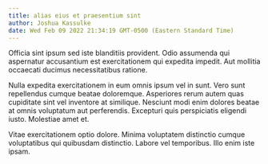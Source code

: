 ```yaml
---
title: alias eius et praesentium sint
author: Joshua Kassulke
date: Wed Feb 09 2022 21:34:19 GMT-0500 (Eastern Standard Time)
---
```

Officia sint ipsum sed iste blanditiis provident. Odio assumenda qui aspernatur accusantium est exercitationem qui expedita impedit. Aut mollitia occaecati ducimus necessitatibus ratione.

 Nulla expedita exercitationem in eum omnis ipsum vel in sunt. Vero sunt repellendus cumque beatae doloremque. Asperiores rerum autem quas cupiditate sint vel inventore at similique. Nesciunt modi enim dolores beatae at omnis voluptatum aut perferendis. Excepturi quis perspiciatis eligendi iusto. Molestiae amet et.

 Vitae exercitationem optio dolore. Minima voluptatem distinctio cumque voluptatibus qui quibusdam distinctio. Labore vel temporibus. Illo enim iste ipsam.
